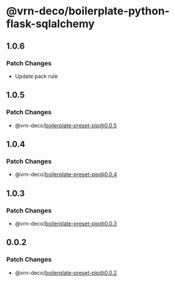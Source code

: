 # @vrn-deco/boilerplate-python-flask-sqlalchemy

## 1.0.6

### Patch Changes

- Update pack rule

## 1.0.5

### Patch Changes

- @vrn-deco/boilerplate-preset-pip@0.0.5

## 1.0.4

### Patch Changes

- @vrn-deco/boilerplate-preset-pip@0.0.4

## 1.0.3

### Patch Changes

- @vrn-deco/boilerplate-preset-pip@0.0.3

## 0.0.2

### Patch Changes

- @vrn-deco/boilerplate-preset-pip@0.0.2
